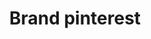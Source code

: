 ---
title: Brand pinterest
tags: ["brand", "pinterest", "pins", "inspiration", "creativity", "visual", "discover"]
icon: brand-pinterest
svg: '<svg xmlns="http://www.w3.org/2000/svg" width="24" height="24" fill="none" viewBox="0 0 24 24" stroke-width="1.5" stroke-linecap="round" stroke-linejoin="round" stroke="currentColor"><path d="M7.452 13.18c-1.108-2.262.4-6.668 5.472-5.948 5.587.794 4.581 9.478-.077 9.138-1.474-.107-2.031-1.328-2.177-2.576m0 0c-.11-.946.017-1.907.16-2.41.244-.857.649-.74.353.393-.144.552-.32 1.245-.513 2.017m0 0a652 652 0 0 0-1.63 6.708"/><circle cx="12" cy="12" r="9"/></svg>'
---